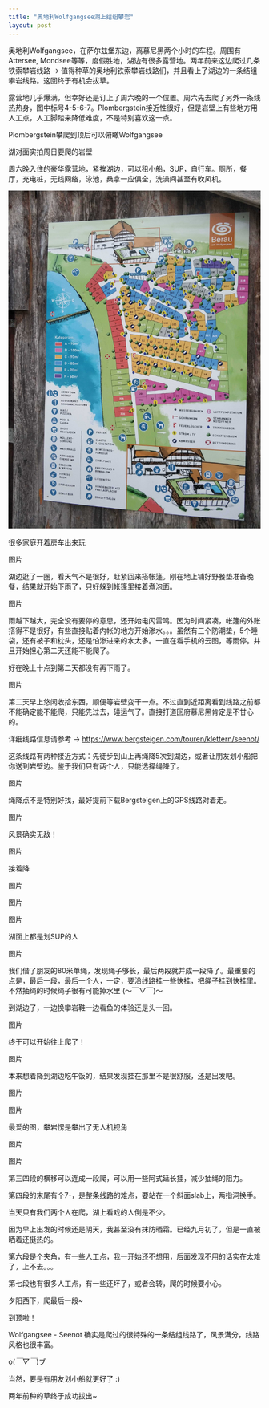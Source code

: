 ```yaml
---
title: "奥地利Wolfgangsee湖上结组攀岩"
layout: post
---
```



奥地利Wolfgangsee，在萨尔兹堡东边，离慕尼黑两个小时的车程。周围有Attersee, Mondsee等等，度假胜地，湖边有很多露营地。两年前来这边爬过几条铁索攀岩线路 -> 值得种草的奥地利铁索攀岩线路们，并且看上了湖边的一条结组攀岩线路。这回终于有机会拔草。


露营地几乎爆满，但幸好还是订上了周六晚的一个位置。周六先去爬了另外一条线热热身，图中标号4-5-6-7。Plombergstein接近性很好，但是岩壁上有些地方用人工点，人工脚踏来降低难度，不是特别喜欢这一点。



Plombergstein攀爬到顶后可以俯瞰Wolfgangsee



湖对面实拍周日要爬的岩壁



周六晚入住的豪华露营地，紧挨湖边，可以租小船，SUP，自行车。厕所，餐厅，充电桩，无线网络，泳池，桑拿一应俱全，洗澡间甚至有吹风机。

![Camping Platz](assets\images\2022-09-04\IMG_20220903_183215.jpg)



很多家庭开着房车出来玩

图片



湖边逛了一圈，看天气不是很好，赶紧回来搭帐篷。刚在地上铺好野餐垫准备晚餐，结果就开始下雨了，只好躲到帐篷里接着煮泡面。

图片



雨越下越大，完全没有要停的意思，还开始电闪雷鸣。因为时间紧凑，帐篷的外账搭得不是很好，有些直接贴着内帐的地方开始渗水。。。虽然有三个防潮垫，5个睡袋，还有被子和枕头，还是怕渗进来的水太多。一直在看手机的云图，等雨停。并且开始担心第二天还能不能爬了。



好在晚上十点到第二天都没有再下雨了。

图片



第二天早上悠闲收拾东西，顺便等岩壁变干一点。不过直到近距离看到线路之前都不能确定能不能爬，只能先过去，碰运气了。直接打道回府慕尼黑肯定是不甘心的。



详细线路信息请参考  -> https://www.bergsteigen.com/touren/klettern/seenot/



这条线路有两种接近方式：先徒步到山上再绳降5次到湖边，或者让朋友划小船把你送到岩壁边。鉴于我们只有两个人，只能选择绳降了。

图片



绳降点不是特别好找，最好提前下载Bergsteigen上的GPS线路对着走。

图片



风景确实无敌！

图片



接着降

图片



图片



图片



湖面上都是划SUP的人

图片



我们借了朋友的80米单绳，发现绳子够长，最后两段就并成一段降了。最重要的点是，最后一段，最后一个人，一定，要沿线路挂一些快挂，把绳子挂到快挂里。不然抽绳的时候绳子很有可能掉水里 (～￣▽￣)～




到湖边了，一边换攀岩鞋一边看鱼的体验还是头一回。

图片



终于可以开始往上爬了！

图片



本来想着降到湖边吃午饭的，结果发现挂在那里不是很舒服，还是出发吧。




图片



图片



最爱的图，攀岩愣是攀出了无人机视角




图片



图片






第三四段的横移可以连成一段爬，可以用一些阿式延长挂，减少抽绳的阻力。




第四段的末尾有个7-，是整条线路的难点，要站在一个斜面slab上，两指洞换手。




当天只有我们两个人在爬，湖上看戏的人倒是不少。







因为早上出发的时候还是阴天，我甚至没有抹防晒霜。已经九月初了，但是一直被晒着还挺热的。




第六段是个夹角，有一些人工点，我一开始还不想用，后面发现不用的话实在太难了，上不去。。。


第七段也有很多人工点，有一些还坏了，或者会转，爬的时候要小心。







夕阳西下，爬最后一段~




到顶啦！


Wolfgangsee - Seenot 确实是爬过的很特殊的一条结组线路了，风景满分，线路风格也很丰富。

o(*￣▽￣*)ブ

当然，要是有朋友划小船就更好了 :)

两年前种的草终于成功拔出~


